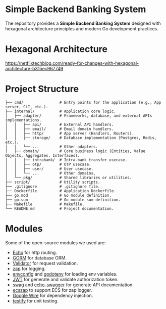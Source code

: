 # Simple Backend Banking System

The repository provides a **Simple Backend Banking System**
designed with hexagonal architecture principles and modern Go development practices.

# Hexagonal Architecture

https://netflixtechblog.com/ready-for-changes-with-hexagonal-architecture-b315ec967749

# Project Structure

```text
├── cmd/                # Entry points for the application (e.g., App server, CLI, etc.).
├── internal/           # Application core logic.
│   ├── adapter/        # Frameworks, database, and external APIs implementations.
│   │   ├── api/        # External API handlers.
│   │   ├── email/      # Email domain handlers.
│   │   ├── http/       # App server (Handlers, Routers).
│   │   ├── storage/    # Database implementation (Postgres, Redis, etc.).
│   │   └── ...         # Other adapters.
│   ├── domain/         # Core business logic (Entities, Value Objects, Aggregates, Interfaces).
│   │   ├── intrabank/  # Intra-bank transfer usecase.
│   │   ├── otp/        # OTP usecase.
│   │   ├── user/       # User usecase.
│   │   └── ...         # Other domains.
│   └── pkg/            # Shared libraries or utilities.
├── script/             # Utility scripts.
├── .gitignore          # .gitignore file.
├── Dockerfile          # Application Dockerfile.
├── go.mod              # Go module definition.
├── go.sum              # Go module sum definition.
├── Makefile            # Makefile.
└── README.md           # Project documentation.
```

# Modules

Some of the open-source modules we used are:

- [Echo](https://echo.labstack.com) for http routing.
- [GORM](https://gorm.io) for database ORM.
- [Validator](https://github.com/go-playground/validator) for request validation.
- [zap](https://github.com/uber-go/zap) for logging.
- [envconfig](https://github.com/kelseyhightower/envconfig)
  and [godotenv](https://github.com/joho/godotenv) for loading env variables.
- [JWT](https://github.com/golang-jwt/jwt) for generate and validate authorization token.
- [swag](https://github.com/swaggo/swag) and [echo-swagger](https://github.com/swaggo/echo-swagger)
  for generate API documentation.
- [ecszap](https://github.com/elastic/ecs-logging-go-zap) to support ECS for zap logger.
- [Google Wire](https://github.com/google/wire) for dependency injection.
- [testify](https://github.com/stretchr/testify) for unit testing.

